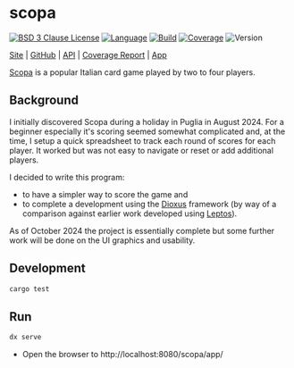 # scopa

[![BSD 3 Clause License](https://img.shields.io/github/license/nigeleke/scopa?style=plastic)](https://github.com/nigeleke/scopa/blob/master/LICENSE)
[![Language](https://img.shields.io/badge/language-Rust-blue.svg?style=plastic)](https://www.rust-lang.org/)
[![Build](https://img.shields.io/github/actions/workflow/status/nigeleke/scopa/acceptance.yml?style=plastic)](https://github.com/nigeleke/scopa/actions/workflows/acceptance.yml)
[![Coverage](https://img.shields.io/codecov/c/github/nigeleke/scopa?style=plastic)](https://codecov.io/gh/nigeleke/scopa)
![Version](https://img.shields.io/github/v/tag/nigeleke/scopa?style=plastic)

  [Site](https://nigeleke.github.io/scopa) \| [GitHub](https://github.com/nigeleke/scopa) \| [API](https://nigeleke.github.io/scopa/api/scopa/index.html) \| [Coverage Report](https://nigeleke.github.io/scopa/coverage/index.html) \| [App](https://nigeleke.github.io/scopa/app/)

[Scopa](https://en.wikipedia.org/wiki/Scopa) is a popular Italian card game played by two to four players.

## Background

I initially discovered Scopa during a holiday in Puglia in August 2024. For a beginner especially it's scoring seemed somewhat complicated and, at the time, I setup a quick spreadsheet to track each round of scores for each player. It worked but was not easy to navigate or reset or add additional players.

I decided to write this program:

  - to have a simpler way to score the game and
  - to complete a development using the [Dioxus](https://dioxuslabs.com/) framework (by way of a comparison against earlier work developed using [Leptos](https://www.leptos.dev/)).

As of October 2024 the project is essentially complete but some further work will be done on the UI graphics and usability.

## Development

```bash
cargo test
```

## Run

```bash
dx serve
```

- Open the browser to http://localhost:8080/scopa/app/
